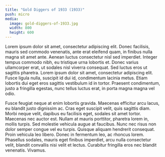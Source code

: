 ```yaml
---
title: "Gold Diggers of 1933 (1933)"
push: micro
media: 
  image: gold-diggers-of-1933.jpg
  width: 800
  height: 600
---
```


Lorem ipsum dolor sit amet, consectetur adipiscing elit. Donec facilisis, mauris sed commodo venenatis, ante erat eleifend quam, in finibus nulla magna sit amet ante. Aenean luctus consectetur nisl sed imperdiet. Integer tempus commodo nibh, eu tristique urna lobortis et. Donec varius ullamcorper erat, ut sodales nisl viverra consequat. Sed luctus eros ut sagittis pharetra. Lorem ipsum dolor sit amet, consectetur adipiscing elit. Fusce ligula nulla, suscipit id dui id, condimentum lacinia metus. Etiam lobortis dui eget eros sagittis vestibulum id in tortor. Praesent condimentum, justo a fringilla egestas, nunc tellus luctus erat, in porta magna magna vel odio.

Fusce feugiat neque at enim lobortis gravida. Maecenas efficitur arcu lacus, eu blandit justo dignissim ac. Cras eget suscipit velit, quis sagittis diam. Morbi neque velit, dapibus eu facilisis eget, sodales sit amet tortor. Maecenas nec auctor est. Nullam at mauris porttitor, pharetra lorem in, mollis turpis. Sed molestie vehicula augue at faucibus. Nunc nec risus non dolor semper congue vel eu turpis. Quisque aliquam hendrerit consequat. Proin vehicula leo libero. Donec in fermentum leo, ac rhoncus lorem. Phasellus sodales, mauris eget finibus imperdiet, arcu nulla consectetur velit, blandit convallis nisi velit et lectus. Curabitur fringilla eros nec blandit venenatis. Vivamus.
